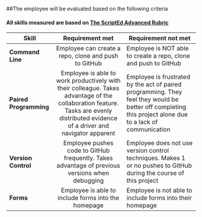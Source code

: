 ##The employee will be evaluated based on the following criteria
#### All skills measured are based on [The ScriptEd Advanced Rubric](https://docs.google.com/spreadsheets/d/1734O8FGmEj5K-OOxvWkcFEQ6AQNlyOoAL97RJfLpCnk/edit?usp=sharing)

| Skill | Requirement met | Requirement not met | 
|-------|:-------:|------ |
| **Command Line** | Employee can create a repo, clone and push to GitHub | Employee is NOT able to create a repo, clone and push to GitHub |
| **Paired Programming** | Employee is able to work productively with their colleague. Takes advantage of the collaboration feature. Tasks are evenly distributed evidence of a driver and navigator apparent| Employee is frustrated by the act of paired programming. They feel they would be better off completing this project alone due to a lack of communication
| **Version Control** | Employee pushes code to GitHub frequently. Takes advantage of previous versions when debugging | Employee does not use version control techniques. Makes 1 or no pushes to GitHub during the course of this project | 
| **Forms** | Employee is able to include forms into the homepage | Employee is not able to include forms into their homepage
